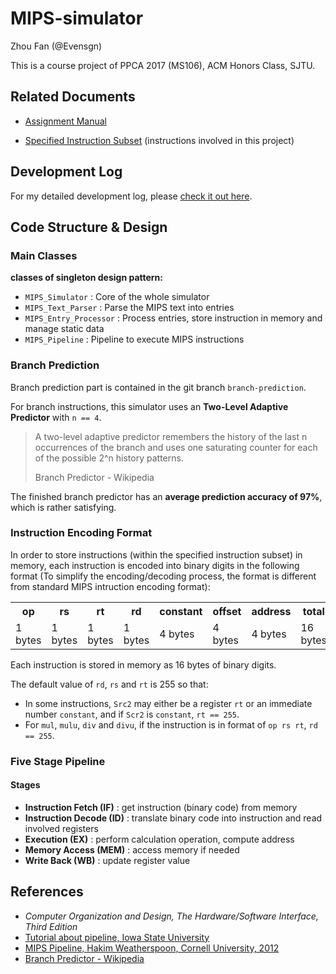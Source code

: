 # MIPS-simulator

Zhou Fan (@Evensgn)

This is a course project of PPCA 2017 (MS106), ACM Honors Class, SJTU.

## Related Documents

* [Assignment Manual](assignment-files/mips-simulator.pdf)

* [Specified Instruction Subset](documents/instructions.txt) (instructions involved in this project)

## Development Log

For my detailed development log, please [check it out here](Development-Log.md).

## Code Structure & Design

### Main Classes

**classes of singleton design pattern:**
* `MIPS_Simulator` : Core of the whole simulator
* `MIPS_Text_Parser` : Parse the MIPS text into entries
* `MIPS_Entry_Processor` : Process entries, store instruction in memory and manage static data
* `MIPS_Pipeline` : Pipeline to execute MIPS instructions

### Branch Prediction

Branch prediction part is contained in the git branch `branch-prediction`.

For branch instructions, this simulator uses an **Two-Level Adaptive Predictor** with `n == 4`. 

> A two-level adaptive predictor remembers the history of the last n occurrences of the branch and uses one saturating counter for each of the possible 2^n history patterns.
> 
> Branch Predictor - Wikipedia

The finished branch predictor has an **average prediction accuracy of 97%**, which is rather satisfying.

### Instruction Encoding Format

In order to store instructions (within the specified instruction subset) in memory, each instruction is encoded into binary digits in the following format (To simplify the encoding/decoding process, the format is different from standard MIPS intruction encoding format):

<table>
  <tr>
    <th> op </th>
    <th> rs </th>
    <th> rt </th>
    <th> rd </th>
    <th> constant </th>
    <th> offset </th>
    <th> address </th>
    <th> total </th>
  </tr>
  <tr>
    <td> 1 bytes </td>
    <td> 1 bytes </td>
    <td> 1 bytes </td>
    <td> 1 bytes </td>
    <td> 4 bytes </td>
    <td> 4 bytes </td>
    <td> 4 bytes </td>
    <td> 16 bytes </td>
  </tr>
</table>

Each instruction is stored in memory as 16 bytes of binary digits.

The default value of `rd`, `rs` and `rt` is 255 so that:
* In some instructions, `Src2` may either be a register `rt` or an immediate number `constant`, and if `Scr2` is `constant`, `rt == 255`.
* For `mul`, `mulu`, `div` and `divu`, if the instruction is in format of `op rs rt`, `rd == 255`.

### Five Stage Pipeline

#### Stages
* **Instruction Fetch (IF)** : get instruction (binary code) from memory
* **Instruction Decode (ID)** : translate binary code into instruction and read involved registers
* **Execution (EX)** : perform calculation operation, compute address
* **Memory Access (MEM)** : access memory if needed
* **Write Back (WB)** : update register value

## References
* *Computer Organization and Design, The Hardware/Software Interface, Third Edition*
* [Tutorial about pipeline, Iowa State University](https://web.cs.iastate.edu/~prabhu/Tutorial/PIPELINE/dataHaz.html#example)
* [MIPS Pipeline, Hakim Weatherspoon, Cornell University, 2012](http://www.cs.cornell.edu/courses/cs3410/2012sp/lecture/09-pipelined-cpu-i-g.pdf)
* [Branch Predictor - Wikipedia](https://en.wikipedia.org/wiki/Branch_predictor)

